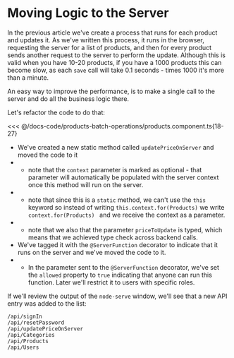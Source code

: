 # Moving Logic to the Server

In the previous article we've create a process that runs for each product and updates it. 
As we've written this process, it runs in the browser, requesting the server for a list of products, and then for every product sends another request to the server to perform the update.
Although this is valid when you have 10-20 products, if you have a 1000 products this can become slow, as each `save` call will take 0.1 seconds - times 1000 it's more than a minute.

An easy way to improve the performance, is to make a single call to the server and do all the business logic there.

Let's refactor the code to do that:

<<< @/docs-code/products-batch-operations/products.component.ts{18-27} 

* We've created a new static method called `updatePriceOnServer` and moved the code to it
* * note that the `context` parameter is marked as optional - that parameter will automatically be populated with the server context once this method will run on the server.
* * note that since this is a `static` method, we can't use the `this` keyword so instead of writing `this.context.for(Products)` we write `context.for(Products) ` and we receive the context as a parameter.
* * note that we also that the parameter `priceToUpdate` is typed, which means that we achieved type check across backend calls.
* We've tagged it with the `@ServerFunction` decorator to indicate that it runs on the server and we've moved the code to it.
* * In the parameter sent to the `@ServerFunction` decorator, we've set the `allowed` property to `true` indicating that anyone can run this function. Later we'll restrict it to users with specific roles.

If we'll review the output of the `node-serve` window, we'll see that a new API entry was added to the list:
```sh{3}
/api/signIn
/api/resetPassword
/api/updatePriceOnServer
/api/Categories
/api/Products
/api/Users
```